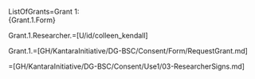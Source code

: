 ListOfGrants=Grant 1:<br> {Grant.1.Form}

Grant.1.Researcher.=[U/id/colleen_kendall]

Grant.1.=[GH/KantaraInitiative/DG-BSC/Consent/Form/RequestGrant.md]

=[GH/KantaraInitiative/DG-BSC/Consent/Use1/03-ResearcherSigns.md]
